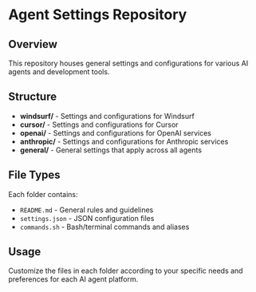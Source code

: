 # Agent Settings Repository

## Overview

This repository houses general settings and configurations for various AI agents and development tools.

## Structure

- **windsurf/** - Settings and configurations for Windsurf
- **cursor/** - Settings and configurations for Cursor
- **openai/** - Settings and configurations for OpenAI services
- **anthropic/** - Settings and configurations for Anthropic services
- **general/** - General settings that apply across all agents

## File Types

Each folder contains:

- `README.md` - General rules and guidelines
- `settings.json` - JSON configuration files
- `commands.sh` - Bash/terminal commands and aliases

## Usage

Customize the files in each folder according to your specific needs and preferences for each AI agent platform.
